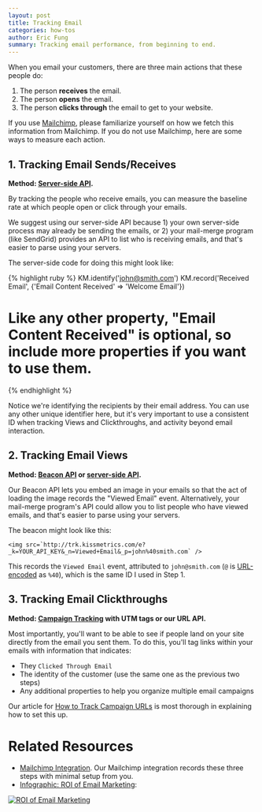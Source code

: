 ```yaml
---
layout: post
title: Tracking Email
categories: how-tos
author: Eric Fung
summary: Tracking email performance, from beginning to end.
---
```

When you email your customers, there are three main actions that these people do:

1. The person **receives** the email.
2. The person **opens** the email.
3. The person **clicks through** the email to get to your website.

If you use [Mailchimp][mailchimp], please familiarize yourself on how we fetch this information from Mailchimp. If you do not use Mailchimp, here are some ways to measure each action.

## 1. Tracking Email Sends/Receives

**Method: [Server-side API][server].**

By tracking the people who receive emails, you can measure the baseline rate at which people open or click through your emails.

We suggest using our server-side API because 1) your own server-side process may already be sending the emails, or 2) your mail-merge program (like SendGrid) provides an API to list who is receiving emails, and that's easier to parse using your servers.

The server-side code for doing this might look like:

{% highlight ruby %}
KM.identify('john@smith.com')
KM.record('Received Email', {'Email Content Received' => 'Welcome Email'})
# Like any other property, "Email Content Received" is optional, so include more properties if you want to use them.
{% endhighlight %}

Notice we're identifying the recipients by their email address. You can use any other unique identifier here, but it's very important to use a consistent ID when tracking Views and Clickthroughs, and activity beyond email interaction.

## 2. Tracking Email Views

**Method: [Beacon API][beacon] or [server-side API][server].**

Our Beacon API lets you embed an image in your emails so that the act of loading the image records the "Viewed Email" event. Alternatively, your mail-merge program's API could allow you to list people who have viewed emails, and that's easier to parse using your servers.

The beacon might look like this:

    <img src=`http://trk.kissmetrics.com/e?_k=YOUR_API_KEY&_n=Viewed+Email&_p=john%40smith.com` />

This records the `Viewed Email` event, attributed to `john@smith.com` (`@` is [URL-encoded][encoding] as `%40`), which is the same ID I used in Step 1. 

## 3. Tracking Email Clickthroughs

**Method: [Campaign Tracking][campaigns] with UTM tags or our URL API.**

Most importantly, you'll want to be able to see if people land on your site directly from the email you sent them. To do this, you'll tag links within your emails with information that indicates:

* They `Clicked Through Email`
* The identity of the customer (use the same one as the previous two steps)
* Any additional properties to help you organize multiple email campaigns

Our article for [How to Track Campaign URLs][campaigns] is most thorough in explaining how to set this up.

# Related Resources

* [Mailchimp Integration][mailchimp]. Our Mailchimp integration records these three steps with minimal setup from you.
* [Infographic: ROI of Email Marketing][roi-email]:

[![ROI of Email Marketing][info-email-png]][info-email-png]

[campaigns]: /how-tos/campaign-tracking
[server]: /apis
[beacon]: /apis/beacon
[roi-email]: /use-cases/roi-email-marketing
[mailchimp]: /integrations/mailchimp
[encoding]: http://www.w3schools.com/tags/ref_urlencode.asp

[info-email-png]: https://s3.amazonaws.com/kissmetrics-support-files/assets/infographics/ROI-Email-Marketing.png
